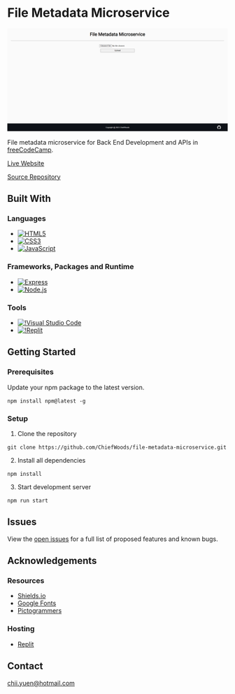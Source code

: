 # File Metadata Microservice

![Screenshot](screenshot.png)

File metadata microservice for Back End Development and APIs in [freeCodeCamp](https://www.freecodecamp.org/learn/).

[Live Website](https://file-metadata-microservice-chiefwoods.replit.app/)

[Source Repository](https://github.com/ChiefWoods/file-metadata-microservice)

## Built With

### Languages

- [![HTML5](https://img.shields.io/badge/HTML5-white?style=for-the-badge&logo=html5&logoColor=e65127)](https://html5.org/)
- [![CSS3](https://img.shields.io/badge/CSS3-white?style=for-the-badge&logo=css3&logoColor=306AF1)](https://www.w3.org/Style/CSS/Overview.en.html)
- [![JavaScript](https://img.shields.io/badge/Javascript-383936?style=for-the-badge&logo=javascript)](https://js.org/index.html)

### Frameworks, Packages and Runtime

- [![Express](https://img.shields.io/badge/Express-black?style=for-the-badge&logo=express)](https://expressjs.com/)
- [![Node.js](https://img.shields.io/badge/Node.js-233056?style=for-the-badge&logo=nodedotjs)](https://nodejs.org/en)

### Tools

- [![!Visual Studio Code](https://img.shields.io/badge/Visual%20Studio%20Code-2c2c32?style=for-the-badge&logo=visual-studio-code&logoColor=007ACC)](https://code.visualstudio.com/)
- [![!Replit](https://img.shields.io/badge/Replit-0f1626?style=for-the-badge&logo=replit)](https://replit.com/)

## Getting Started

### Prerequisites

Update your npm package to the latest version.

```
npm install npm@latest -g
```

### Setup

1. Clone the repository

```
git clone https://github.com/ChiefWoods/file-metadata-microservice.git
```

2. Install all dependencies

```
npm install
```

3. Start development server

```
npm run start
```

## Issues

View the [open issues](https://github.com/ChiefWoods/file-metadata-microservice/issues) for a full list of proposed features and known bugs.

## Acknowledgements

### Resources

- [Shields.io](https://shields.io/)
- [Google Fonts](https://fonts.google.com/)
- [Pictogrammers](https://pictogrammers.com/)

### Hosting

- [Replit](https://replit.com/)

## Contact

[chii.yuen@hotmail.com](mailto:chii.yuen@hotmail.com)